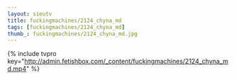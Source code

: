 ```yaml
--- 
layout: sieutv
title: fuckingmachines/2124_chyna_md
tags: [fuckingmachines/2124_chyna_md]
thumb_: fuckingmachines/2124_chyna_md.jpg
---
```

{% include tvpro key="http://admin.fetishbox.com/_content/fuckingmachines/2124_chyna_md.mp4" %} 
